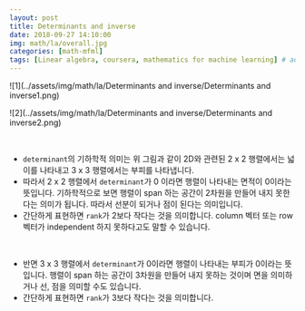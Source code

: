 ```yaml
---
layout: post
title: Determinants and inverse  
date: 2018-09-27 14:10:00
img: math/la/overall.jpg
categories: [math-mfml] 
tags: [Linear algebra, coursera, mathematics for machine learning] # add tag
---
```


![1](../assets/img/math/la/Determinants and inverse/Determinants and inverse1.png)

![2](../assets/img/math/la/Determinants and inverse/Determinants and inverse2.png)

<br>

- `determinant`의 기하학적 의미는 위 그림과 같이 2D와 관련된 2 x 2 행렬에서는 넓이를 나타내고 3 x 3 행렬에서는 부피를 나타냅니다.
- 따라서 2 x 2 행렬에서 `determinant`가 0 이라면 행렬이 나타내는 면적이 0이라는 뜻입니다. 기하학적으로 보면 행렬이 span 하는 공간이 2차원을 만들어 내지 못한다는 의미가 됩니다. 따라서 선분이 되거나 점이 된다는 의미입니다. 
- 간단하게 표현하면 `rank`가 2보다 작다는 것을 의미합니다. column 벡터 또는 row 벡터가 independent 하지 못하다고도 말할 수 있습니다.

<br>

- 반면 3 x 3 행렬에서 `determinant`가 0이라면 행렬이 나타내는 부피가 0이라는 뜻입니다. 행렬이 span 하는 공간이 3차원을 만들어 내지 못하는 것이며 면을 의미하거나 선, 점을 의미할 수도 있습니다.
- 간단하게 표현하면 `rank`가 3보다 작다는 것을 의미합니다.